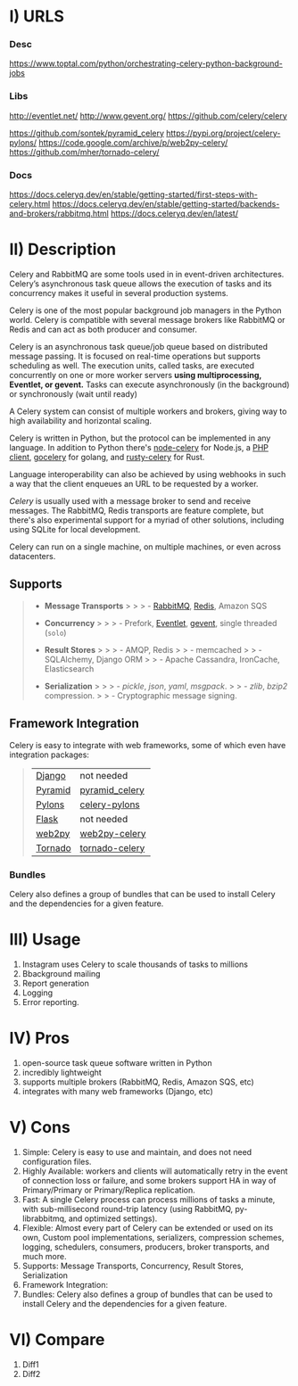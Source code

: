 # I) URLS
### Desc
https://www.toptal.com/python/orchestrating-celery-python-background-jobs

### Libs
http://eventlet.net/
http://www.gevent.org/
https://github.com/celery/celery

https://github.com/sontek/pyramid_celery
https://pypi.org/project/celery-pylons/
https://code.google.com/archive/p/web2py-celery/
https://github.com/mher/tornado-celery/


### Docs
https://docs.celeryq.dev/en/stable/getting-started/first-steps-with-celery.html
https://docs.celeryq.dev/en/stable/getting-started/backends-and-brokers/rabbitmq.html
https://docs.celeryq.dev/en/latest/


# II) Description
Celery and RabbitMQ are some tools used in in event-driven architectures.\
Celery’s asynchronous task queue allows the execution of tasks and its concurrency makes it useful in several production systems.

Celery is one of the most popular background job managers in the Python world. Celery is compatible with several message brokers like RabbitMQ or Redis and can act as both producer and consumer.

Celery is an asynchronous task queue/job queue based on distributed message passing. It is focused on real-time operations but supports scheduling as well. The execution units, called tasks, are executed concurrently on one or more worker servers **using multiprocessing, Eventlet, or gevent.** Tasks can execute asynchronously (in the background) or synchronously (wait until ready)

A Celery system can consist of multiple workers and brokers, giving way to high availability and horizontal scaling.

Celery is written in Python, but the protocol can be implemented in any language. In addition to Python there's [node-celery](https://github.com/mher/node-celery) for Node.js, a [PHP client](https://github.com/gjedeer/celery-php), [gocelery](https://github.com/gocelery/gocelery) for golang, and [rusty-celery](https://github.com/rusty-celery/rusty-celery) for Rust.

Language interoperability can also be achieved by using webhooks in such a way that the client enqueues an URL to be requested by a worker.


_Celery_ is usually used with a message broker to send and receive messages. The RabbitMQ, Redis transports are feature complete, but there's also experimental support for a myriad of other solutions, including using SQLite for local development.

Celery can run on a single machine, on multiple machines, or even across datacenters.

## Supports

> -   **Message Transports**
      >
      >     > -   [RabbitMQ](https://rabbitmq.com), [Redis](https://redis.io), Amazon SQS
>
> -   **Concurrency**
      >
      >     > -   Prefork, [Eventlet](http://eventlet.net/), [gevent](http://gevent.org/), single threaded (`solo`)
>
> -   **Result Stores**
      >
      >     > -   AMQP, Redis
      >     > -   memcached
      >     > -   SQLAlchemy, Django ORM
      >     > -   Apache Cassandra, IronCache, Elasticsearch
>
> -   **Serialization**
      >
      >     > -   _pickle_, _json_, _yaml_, _msgpack_.
      >     > -   _zlib_, _bzip2_ compression.
      >     > -   Cryptographic message signing.
>

## Framework Integration

Celery is easy to integrate with web frameworks, some of which even have integration packages:

> <table><tbody valign="top"><tr><td><a href="https://djangoproject.com/" rel="nofollow">Django</a></td><td>not needed</td></tr><tr><td><a href="http://docs.pylonsproject.org/en/latest/docs/pyramid.html" rel="nofollow">Pyramid</a></td><td><a href="https://pypi.org/project/pyramid_celery/" rel="nofollow">pyramid_celery</a></td></tr><tr><td><a href="http://pylonsproject.org/" rel="nofollow">Pylons</a></td><td><a href="https://pypi.org/project/celery-pylons/" rel="nofollow">celery-pylons</a></td></tr><tr><td><a href="http://flask.pocoo.org/" rel="nofollow">Flask</a></td><td>not needed</td></tr><tr><td><a href="http://web2py.com/" rel="nofollow">web2py</a></td><td><a href="https://code.google.com/p/web2py-celery/" rel="nofollow">web2py-celery</a></td></tr><tr><td><a href="http://www.tornadoweb.org/" rel="nofollow">Tornado</a></td><td><a href="https://github.com/mher/tornado-celery/">tornado-celery</a></td></tr></tbody></table>

### Bundles

Celery also defines a group of bundles that can be used to install Celery and the dependencies for a given feature.

# III) Usage
1) Instagram uses Celery to scale thousands of tasks to millions
2) Bbackground mailing
3) Report generation
4) Logging
5) Error reporting.

# IV) Pros
1) open-source task queue software written in Python
2) incredibly lightweight
3) supports multiple brokers (RabbitMQ, Redis, Amazon SQS, etc)
4) integrates with many web frameworks (Django, etc)

# V) Cons
1) Simple: Celery is easy to use and maintain, and does not need configuration files.
2) Highly Available: workers and clients will automatically retry in the event of connection loss or failure, and some brokers support HA in way of Primary/Primary or Primary/Replica replication.
3) Fast: A single Celery process can process millions of tasks a minute, with sub-millisecond round-trip latency (using RabbitMQ, py-librabbitmq, and optimized settings).
4) Flexible: Almost every part of Celery can be extended or used on its own, Custom pool implementations, serializers, compression schemes, logging, schedulers, consumers, producers, broker transports, and much more.
5) Supports: Message Transports, Concurrency, Result Stores, Serialization
6) Framework Integration: 
7) Bundles: Celery also defines a group of bundles that can be used to install Celery and the dependencies for a given feature.

# VI) Compare
1) Diff1
2) Diff2
